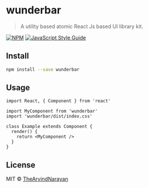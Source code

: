 # wunderbar

> A utility based atomic React Js based UI library kit.

[![NPM](https://img.shields.io/npm/v/wunderbar.svg)](https://www.npmjs.com/package/wunderbar) [![JavaScript Style Guide](https://img.shields.io/badge/code_style-standard-brightgreen.svg)](https://standardjs.com)

## Install

```bash
npm install --save wunderbar
```

## Usage

```tsx
import React, { Component } from 'react'

import MyComponent from 'wunderbar'
import 'wunderbar/dist/index.css'

class Example extends Component {
  render() {
    return <MyComponent />
  }
}
```

## License

MIT © [TheArvindNarayan](https://github.com/TheArvindNarayan)
